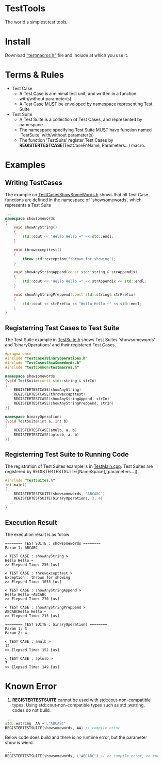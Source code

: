 # TestTools
The world's simplest test tools.

# Install
Download ["testmacros.h"](https://github.com/QUOPA/TestTools/blob/main/src/testcommon/testmacros.h) file and include at which you use it.

# Terms & Rules
* Test Case
  * A Test Case is a minimal test unit, and written in a function with/without parameter(s)
  * A Test Case MUST be enveloped by namespace representing Test Suite
* Test Suite
  * A Test Suite is a collection of Test Cases, and represented by namespace. 
  * The namespace specifying Test Suite MUST have function named 'TestSuite' with/without parameter(s)
  * The function 'TestSuite' register Test Cases by **REGISTERTESTCASE**(TestCaseFnName, Parameters...) macro.

# Examples
## Writing TestCases
The example on [TestCasesShowSomeWords.h](https://github.com/QUOPA/TestTools/blob/main/src/TestOfTest/TestCasesShowSomeWords.h) shows that all Test Case functions are defined in the namespace of 'showsomewords', which represents a Test Suite
```c++
...
namespace showsomewords
{
	void showAnyString()
	{
		std::cout << "Hello Hello ~" << std::endl;
	}

	void throwexcepttest()
	{
		throw std::exception("thrown for showing");
	}

	void showAnyStringAppend(const std::string & strAppendix)
	{
		std::cout << "Hello Hello ~" << strAppendix << std::endl;
	}

	void showAnyStringPreppend(const std::string& strPrefix)
	{
		std::cout << strPrefix << "Hello Hello ~" << std::endl;
	}
}
```
## Registerring Test Cases to Test Suite
The Test Suite example in [TestSuite.h](https://github.com/QUOPA/TestTools/blob/main/src/TestOfTest/TestSuites.h) shows Test Suites 'showsomewords' and 'binaryOperations' and their registered Test Cases.
```c++
#pragma once
#include "TestCasesBinaryOperations.h"
#include "TestCasesShowSomeWords.h"
#include "testcommon/testmacros.h"

namespace showsomewords 
{void TestSuite(const std::string & strIn)
{
	REGISTERTESTCASE(showAnyString)
	REGISTERTESTCASE(throwexcepttest)
	REGISTERTESTCASE(showAnyStringAppend, strIn)
	REGISTERTESTCASE(showAnyStringPreppend, strIn)
}}

namespace binaryOperations
{void TestSuite(int a, int b)
{
	REGISTERTESTCASE(amulb, a, b)
	REGISTERTESTCASE(aplusb, a, b)
}}
```
## Registerring Test Suite to Running Code
The registration of Test Suites example is in [TestMain.cpp](https://github.com/QUOPA/TestTools/blob/main/src/TestOfTest/TestMain.cpp). Test Suites are registered by REGISTERTESTSUITE([NameSpace],[parameters...]).
```c++
#include "TestSuites.h"
int main()
{
	REGISTERTESTSUITE(showsomewords, "ABCABC")
	REGISTERTESTSUITE(binaryOperations, 3, 4)
  ...
}
```
## Execution Result
The execution result is as follow
```
======== TEST SUITE : showsomewords ========
Param 1: ABCABC

< TEST CASE : showAnyString >
Hello Hello ~
>> Elepsed Time: 256 [us]

< TEST CASE : throwexcepttest >
Exception : thrown for showing
>> Elepsed Time: 1053 [us]

< TEST CASE : showAnyStringAppend >
Hello Hello ~ABCABC
>> Elepsed Time: 270 [us]

< TEST CASE : showAnyStringPreppend >
ABCABCHello Hello ~
>> Elepsed Time: 215 [us]

======== TEST SUITE : binaryOperations ========
Param 1: 3
Param 2: 4

< TEST CASE : amulb >
12
>> Elepsed Time: 152 [us]

< TEST CASE : aplusb >
7
>> Elepsed Time: 149 [us]
```

# Known Error
1. **REGISTERTESTSUITE** cannot be used with std::cout-non-compatible types.
Using std::cout-non-compatible types such as std::wstring, codes do not build.
```c++
...
std::wstring  AA = L"ABCABC"
REGISTERTESTSUITE(showsomewords, AA) // compile error
```
Below code does build and there is no runtime error, but the parameter show is wierd.
```c++
...
REGISTERTESTSUITE(showsomewords, L"ABCABC") // no compile error, no runtime error but parameter list show seems wierd.
```


